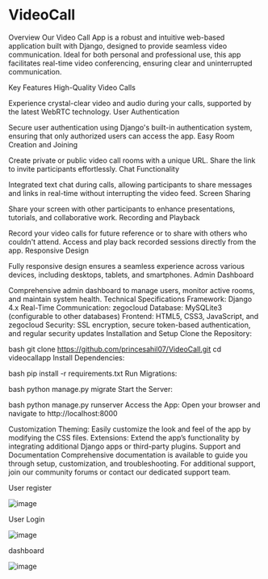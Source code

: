 # VideoCall

Overview
Our Video Call App is a robust and intuitive web-based application built with Django, designed to provide seamless video communication. Ideal for both personal and professional use, this app facilitates real-time video conferencing, ensuring clear and uninterrupted communication.

Key Features
High-Quality Video Calls

Experience crystal-clear video and audio during your calls, supported by the latest WebRTC technology.
User Authentication

Secure user authentication using Django's built-in authentication system, ensuring that only authorized users can access the app.
Easy Room Creation and Joining

Create private or public video call rooms with a unique URL. Share the link to invite participants effortlessly.
Chat Functionality

Integrated text chat during calls, allowing participants to share messages and links in real-time without interrupting the video feed.
Screen Sharing

Share your screen with other participants to enhance presentations, tutorials, and collaborative work.
Recording and Playback

Record your video calls for future reference or to share with others who couldn't attend. Access and play back recorded sessions directly from the app.
Responsive Design

Fully responsive design ensures a seamless experience across various devices, including desktops, tablets, and smartphones.
Admin Dashboard

Comprehensive admin dashboard to manage users, monitor active rooms, and maintain system health.
Technical Specifications
Framework: Django 4.x
Real-Time Communication: zegocloud
Database: MySQLite3 (configurable to other databases)
Frontend: HTML5, CSS3, JavaScript, and zegocloud
Security: SSL encryption, secure token-based authentication, and regular security updates
Installation and Setup
Clone the Repository:

bash
git clone https://github.com/princesahil07/VideoCall.git
cd videocallapp
Install Dependencies:

bash
pip install -r requirements.txt
Run Migrations:

bash
python manage.py migrate
Start the Server:

bash
python manage.py runserver
Access the App:
Open your browser and navigate to http://localhost:8000

Customization
Theming: Easily customize the look and feel of the app by modifying the CSS files.
Extensions: Extend the app’s functionality by integrating additional Django apps or third-party plugins.
Support and Documentation
Comprehensive documentation is available to guide you through setup, customization, and troubleshooting.
For additional support, join our community forums or contact our dedicated support team.

User register

![image](https://github.com/princesahil07/VideoCall/assets/97822056/a29a63cf-6261-4a3d-a451-02bfca985982)


User Login

![image](https://github.com/princesahil07/VideoCall/assets/97822056/1838ed22-2c16-476c-9021-7e913341ffd3)

dashboard

![image](https://github.com/princesahil07/VideoCall/assets/97822056/1b5cf655-b9ec-4a2a-9680-df24802340e2)

